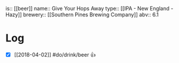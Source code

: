 is:: [[beer]]
name:: Give Your Hops Away
type:: [[IPA - New England - Hazy]]
brewery:: [[Southern Pines Brewing Company]]
abv:: 6.1

# Log
- [x] [[2018-04-02]] #do/drink/beer 👍
